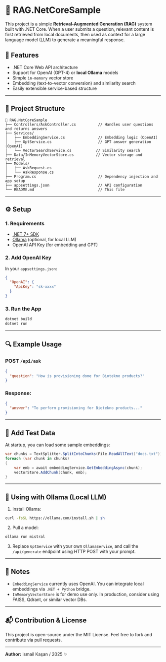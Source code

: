 # 🧠 RAG.NetCoreSample

This project is a simple **Retrieval-Augmented Generation (RAG)** system built with .NET Core. When a user submits a question, relevant content is first retrieved from local documents, then used as context for a large language model (LLM) to generate a meaningful response.

## 🚀 Features
- .NET Core Web API architecture
- Support for OpenAI (GPT-4) or **local Ollama** models
- Simple `in-memory` vector store
- Embedding (text-to-vector conversion) and similarity search
- Easily extensible service-based structure

---

## 🧱 Project Structure

```
📁 RAG.NetCoreSample
├── Controllers/AskController.cs          // Handles user questions and returns answers
├── Services/
│   ├── EmbeddingService.cs               // Embedding logic (OpenAI)
│   ├── GptService.cs                     // GPT answer generation (OpenAI)
│   └── VectorSearchService.cs           // Similarity search
├── Data/InMemoryVectorStore.cs          // Vector storage and retrieval
├── Models/
│   ├── AskRequest.cs
│   └── AskResponse.cs
├── Program.cs                            // Dependency injection and app setup
├── appsettings.json                      // API configuration
└── README.md                             // This file
```

---

## ⚙️ Setup

### 1. Requirements
- [.NET 7+ SDK](https://dotnet.microsoft.com/download)
- [Ollama](https://ollama.com) (optional, for local LLM)
- OpenAI API Key (for embedding and GPT)

### 2. Add OpenAI Key
In your `appsettings.json`:
```json
{
  "OpenAI": {
    "ApiKey": "sk-xxxx"
  }
}
```

### 3. Run the App
```bash
dotnet build
dotnet run
```

---

## 🔍 Example Usage

### POST `/api/ask`
```json
{
  "question": "How is provisioning done for Biotekno products?"
}
```

### Response:
```json
{
  "answer": "To perform provisioning for Biotekno products..."
}
```

---

## 🧪 Add Test Data

At startup, you can load some sample embeddings:

```csharp
var chunks = TextSplitter.SplitIntoChunks(File.ReadAllText("docs.txt"));
foreach (var chunk in chunks)
{
    var emb = await embeddingService.GetEmbeddingAsync(chunk);
    vectorStore.AddChunk(chunk, emb);
}
```

---

## 🔄 Using with Ollama (Local LLM)

1. Install Ollama:
```bash
curl -fsSL https://ollama.com/install.sh | sh
```

2. Pull a model:
```bash
ollama run mistral
```

3. Replace `GptService` with your own `OllamaService`, and call the `/api/generate` endpoint using HTTP POST with your prompt.

---

## 📌 Notes

- `EmbeddingService` currently uses OpenAI. You can integrate local embeddings via `.NET + Python` bridge.
- `InMemoryVectorStore` is for demo use only. In production, consider using FAISS, Qdrant, or similar vector DBs.

---

## 📬 Contribution & License
This project is open-source under the MIT License. Feel free to fork and contribute via pull requests.

---

**Author:** ismail Kaşan / 2025 ✨